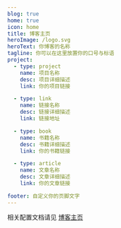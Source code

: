 ```yaml
---
blog: true
home: true
icon: home
title: 博客主页
heroImage: /logo.svg
heroText: 你博客的名称
tagline: 你可以在这里放置你的口号与标语
project:
  - type: project
    name: 项目名称
    desc: 项目详细描述
    link: 你的项目链接

  - type: link
    name: 链接名称
    desc: 链接详细描述
    link: 链接地址

  - type: book
    name: 书籍名称
    desc: 书籍详细描述
    link: 你的书籍链接

  - type: article
    name: 文章名称
    desc: 文章详细描述
    link: 你的文章链接

footer: 自定义你的页脚文字
---
```


相关配置文档请见 [博客主页](https://vuepress-theme-hope.github.io/zh/guide/layout/blog/)
